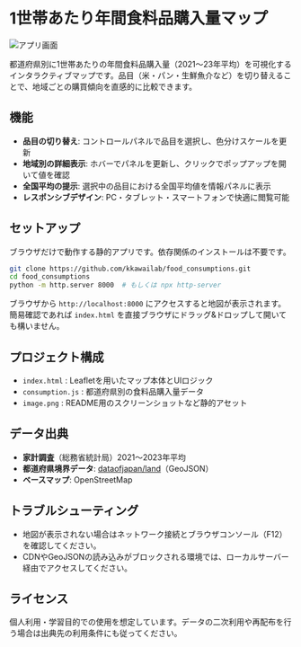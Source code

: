 # 1世帯あたり年間食料品購入量マップ

![アプリ画面](image.png)

都道府県別に1世帯あたりの年間食料品購入量（2021〜23年平均）を可視化するインタラクティブマップです。品目（米・パン・生鮮魚介など）を切り替えることで、地域ごとの購買傾向を直感的に比較できます。

## 機能

- **品目の切り替え**: コントロールパネルで品目を選択し、色分けスケールを更新
- **地域別の詳細表示**: ホバーでパネルを更新し、クリックでポップアップを開いて値を確認
- **全国平均の提示**: 選択中の品目における全国平均値を情報パネルに表示
- **レスポンシブデザイン**: PC・タブレット・スマートフォンで快適に閲覧可能

## セットアップ

ブラウザだけで動作する静的アプリです。依存関係のインストールは不要です。

```bash
git clone https://github.com/kkawailab/food_consumptions.git
cd food_consumptions
python -m http.server 8000  # もしくは npx http-server
```

ブラウザから `http://localhost:8000` にアクセスすると地図が表示されます。簡易確認であれば `index.html` を直接ブラウザにドラッグ&ドロップして開いても構いません。

## プロジェクト構成

- `index.html` : Leafletを用いたマップ本体とUIロジック
- `consumption.js` : 都道府県別の食料品購入量データ
- `image.png` : README用のスクリーンショットなど静的アセット

## データ出典

- **家計調査**（総務省統計局）2021〜2023年平均
- **都道府県境界データ**: [dataofjapan/land](https://github.com/dataofjapan/land)（GeoJSON）
- **ベースマップ**: OpenStreetMap

## トラブルシューティング

- 地図が表示されない場合はネットワーク接続とブラウザコンソール（F12）を確認してください。
- CDNやGeoJSONの読み込みがブロックされる環境では、ローカルサーバー経由でアクセスしてください。

## ライセンス

個人利用・学習目的での使用を想定しています。データの二次利用や再配布を行う場合は出典先の利用条件にも従ってください。
